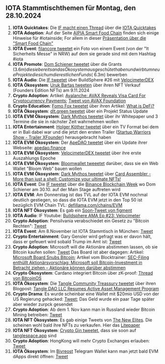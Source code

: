 ## IOTA Stammtischthemen für Montag, den 28.10.2024

1. **IOTA Quicktakes**: Die [IF macht einen Thread](https://x.com/iota/status/1848303281841246352) über die [IOTA Quicktakes](https://www.youtube.com/watch?v=t-dCTL2Vp9g)
2. **IOTA Adoption**: Auf der Seite [AIPIA Smart Food Chain](https://www.aipia.info/smart-packaging-AIPIA-Smart-Food-Chain-41.php) finden sich einige Hinweise für #iotainside; For allem in dieser [Präsentation über die "Smart Food Chain"](https://www.aipia.info/upload/bestanden/smart-food-chain-l-project-general-information-17231941280.pdf)
3. **IOTA Event**: [filancore tweetet](https://x.com/FilancoreGmbH/status/1848635209127739777) ein Foto von einem Event (von der "It Sicherheits Messe" in NRW) auf dem sie gerade sind mit dem Hashtag #iota
4. **IOTA Promote**: [Dom Schiener tweetet](https://x.com/DomSchiener/status/1848648792154783745) über die Grants ($3.6m) die sie bereits an das Ökosystem ausgeschütet haben und wirbt um neue Projekte die sich um die restlichen Funds (~$6.3m) bewerben
5. **IOTA Audio**: Die [IF tweetet](https://x.com/iota/status/1848697871505248452) über BuildSphere #26 mit [VelocimeterDEX](https://x.com/VelocimeterDEX)
6. **IOTA Ökosystem**: [Uruk Bartas tweeten](https://x.com/UrukBartas/status/1848665709544349901) über ihren NFT Verkauf (Founders Edition NFTs) am 9.11.2024
7. **Crypto Adoption**: Artikel: [Avalanche: AVAX Reveals Visa Card For Cryptocurrency Payments](https://watcher.guru/news/avalanche-avax-reveals-visa-card-for-cryptocurrency-payments); [Tweet von AVAX Foundation](https://x.com/AvalancheFDN/status/1848470963672711543)
8. **Crypto Education**: [Fomo Fox tweetet](https://x.com/FOMO_Fox/status/1848695934340796843) über ihren Artikel: [What is DeFi?](https://fomofox.info/education/defi-decentralized-finance/)
9. **IOTA Ökosystem**: [dlt.green tweetet](https://x.com/dlt_green/status/1848760524097359987) über ein Projekt Status Update
10. **IOTA EVM Ökosystem**: [Dark Mythos tweetet](https://x.com/DarkMythosIOTA/status/1848979115853939111) über ihr Whitepaper und 3 Termine die sie in nächster Zeit wahrnehmen wollen
11. **IOTA Entertainment**: [Holger Köther tweetet](https://x.com/HolgerKoether/status/1848818441060553068) über ein TV Format bei dem er in Bali dabei war und die jetzt den ersten Trailer ([Startup Warriors Show - Trailer XFounder](https://www.youtube.com/watch?v=CkJBPMCUWpI)) herausgebracht haben
12. **IOTA EVM Ökosystem**: Der [ApeDAO tweetet](https://x.com/0xApeDAO/status/1848797045689090227) über ein Update ihrer Webseite: [apedao.finance](https://apedao.finance/)
13. **IOTA EVM Ökosystem**: [VelocimeterDEX tweetet](https://x.com/VelocimeterDEX/status/1849251068301177095) über ihre erste Auszahlungs Epoche
14. **IOTA EVM Ökosystem**: [Bloomwallet tweeetet](https://x.com/bloomwalletio/status/1849127127435895076) darüber, dass sie ein Web Wallet "Bloom Web" bauen wollen
15. **IOTA EVM Ökosystem**: [Dark Mythos tweetet](https://x.com/DarkMythosIOTA/status/1849362873811689614) über [Card Assembler - More than just a shell: Customize your ultimate NFTs!](https://x.com/DarkMythosIOTA/status/1849362873811689614)
16. **IOTA Event**: Die [IF tweetet](https://x.com/iota/status/1849420316029669694) über die [Binance Blockchain Week](https://www.binanceblockchainweek.com/event/b7fbe2af-9ab6-4bb2-b78b-486c4d1fa80f/websitePage:9ec1ee53-cbdd-4234-8f04-fb70d6f7ad2e) wo Dom Schiener am 30.10. auf der Main Stage auftreten wird
17. **IOTA EVM**: Am Donnerstag ist das TVL auf der IOTA EVM nochmal deutlich gestiegen, so dass die IOTA EVM jetzt in den Top 50 ist bezüglich EVM Chain TVL: [defillama.com/chains/EVM](https://defillama.com/chains/EVM)
18. **IOTA NFT Ökosystem**: Es gab ein [Soon-Tweet von figment](https://x.com/figment_nfts/status/1849440990404190321)
19. **IOTA Audio**: IF Youtube: [Buildsphere AMA Ep #23: Velocimeter](https://www.youtube.com/watch?v=nSahj96LcvM)
20. **Crypto Adoption**: Pensilvania verabschiedet ein Gesetz zu "Bitcoin Rechten": [Tweet](https://x.com/kyle_chasse/status/1849493301130588246)
21. **IOTA Event**: Am 8.November ist IOTA Stammtisch in München: [Tweet](https://x.com/IotaMunchen/status/1849492708588507453)
22. **Crypto Entertainment**: Gary Gensler wird gefragt was er davon hält, dass er gefeuert wird sobald Trump im Amt ist: [Tweet](https://x.com/AltcoinDailyio/status/1849692898930893044)
23. **Crypto Adoption**: Microsoft will die Aktionäre abstimmen lassen, ob sie Bitcoin kaufen sollen: [Tweet](https://x.com/FurkanCCTV/status/1849567845199274115) Das Board ist aber dagegen: Artikel: [Microsoft Board Snubs Bitcoin](https://u.today/microsoft-board-snubs-bitcoin); Artikel vom Blocktrainer: [SEC-Filing enthüllt Aktionärsvorschlag:
Microsoft soll Bitcoin-Investment in Betracht ziehen – Aktionäre können darüber abstimmen](https://www.blocktrainer.de/blog/microsoft-soll-bitcoin-kaufen-aktionaere-koennen-darueber-abstimmen)
24. **Crypto Ökosystem**: Cardano integriert Bitcoin über zK-proof: [Thread von BitcoinOS](https://x.com/BTC_OS/status/1849437727877415416)
25. **IOTA Ökosystem**: Die [Tangle Community Treassury tweetet](https://x.com/TangleTreasury/status/1849744158958706789) über ihren Blogpost: [Tangle DAO LLC Resumes Active Asset Management Program](https://medium.com/@tangletreasury_87751/tangle-dao-llc-resumes-active-asset-management-program-2c0dbced1b25)
26. **Crypto Drama**: Es wurde scheinbar eine Wallet mit $20mio USD von der US Regierung gehacked: [Tweet](https://x.com/bitcoin2go/status/1849740235313201587); Das Geld wurde ein paar Tage später aber wieder zurpck gesendet
27. **Crypto Adoption**: Ab dem 1. Nov kann man in Russland wieder Bitcoin Mining betreiben: [Tweet](https://x.com/bitcoinlfgo/status/1850601602463535293)
28. **IOTA NFT Ökosystem**: Es gab einige Tweets von [The New Elites](https://x.com/TheNewElites_). Die scheinen wohl bald ihre NFTs zu verkaufen. Hier das [Litepaper](https://tnenft.gitbook.io/the-new-elites)
29. **IOTA NFT Ökosystem**: [Crypto Gin tweetet](https://x.com/Crypto_Gin21/status/1850601976410800181), dass sie soon auf [tanglespace.app](https://www.tanglespace.app/) sind
30. **Crypto Adoption**: HongKong will mehr Crypto Exchanges erlauben: [Tweet](https://x.com/BitcoinMagazine/status/1850805642161803418)
31. **IOTA Ökosystem**: Im [Bivreost](https://x.com/bivreost) Telegram Wallet kann man jetzt bald EVM dApps direkt öffnen: [Tweet](https://x.com/RodionVikol/status/1850832368665239586)
